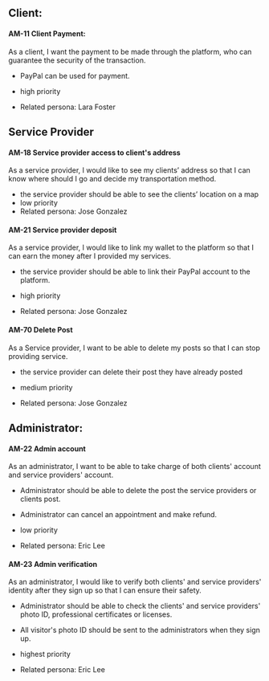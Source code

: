 ## Client:

#### AM-11 Client Payment:

As a client, I want the payment to be made through the platform, who can guarantee the security of the transaction.

- PayPal can be used for payment.

- high priority
- Related persona: Lara Foster


## Service Provider

#### AM-18 Service provider access to client's address

As a service provider, I would like to see my clients’ address so that I can know where should I go and decide my transportation method.
- the service provider should be able to see the clients’ location on a map
- low priority
- Related persona: Jose Gonzalez


#### AM-21 Service provider deposit

As a service provider, I would like to link my wallet to the platform so that I can earn the money after I provided my services.	

- the service provider should be able to link their PayPal account to the platform.

- high priority
- Related persona: Jose Gonzalez


#### AM-70 Delete Post

As a Service provider, I want to be able to delete my posts so that I can stop providing service.

- the service provider can delete their post they have already posted

- medium priority
- Related persona: Jose Gonzalez

## Administrator:

#### AM-22 Admin account

As an administrator, I want to be able to take charge of both clients' account and service providers' account.

- Administrator should be able to delete the post the service providers or clients post.

- Administrator can cancel an appointment and make refund.

- low priority
- Related persona: Eric Lee

#### AM-23 Admin verification

As an administrator, I would like to verify both clients' and service providers' identity after they sign up so that I can ensure their safety.

- Administrator should be able to check the clients' and service providers' photo ID, professional certificates or licenses.

- All visitor's photo ID should be sent to the administrators when they sign up.

- highest priority
- Related persona: Eric Lee



